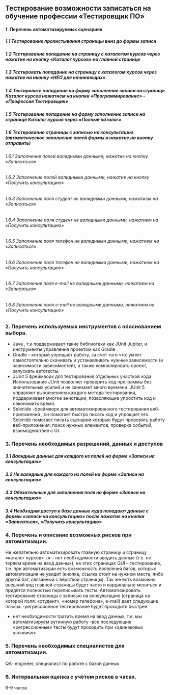 ## Тестирование возможности записаться на обучение профессии «Тестировщик ПО»
#### 1. Перечень автоматизируемых сценариев
##### 1.1 Тестирование пролистывания страницы вниз до формы записи
##### 1.2	Тестирование попадание на страницу с каталогом курсов через нажатие на кнопку «Каталог курсов» на главной странице
##### 1.3	Тестировать попадание на страницу с каталогом курсов через нажатие на иконку «НЕО для начинающих»
##### 1.4	Тестировать попадание на форму заполнение записи на странице Каталог курсов нажатием на кнопки «Программирование» - «Профессия Тестировщик»
##### 1.5	Тестирование попадание на форму заполнение записи на странице Каталог курсов через «Полный каталог»
##### 1.6	Тестирование страницы с записью на консультацию (автоматическое заполнение полей формы и нажатие на кнопку отправить)
###### 1.6.1	Заполнение полей валидными данными, нажатие на кнопку «Записаться»
###### 1.6.2	Заполнение полей валидными данными, нажатие на кнопку «Получить консультацию»
###### 1.6.3	Заполнение поля студент не валидными данными, нажатием на «Записаться»
###### 1.6.4	Заполнение поля студент не валидными данными, нажатием на «Получить консультацию»
###### 1.6.5	Заполнение поля телефон не валидными данными, нажатием на «Записаться»
###### 1.6.6	Заполнение поля телефон не валидными данными, нажатием на «Получить консультацию»
###### 1.6.7	Заполнение поля e-mail не валидными данными, нажатием на «Записаться»
###### 1.6.8	Заполнение поля e-mail не валидными данными, нажатием на «Получить консультацию»
### 2. Перечень используемых инструментов с обоснованием выбора.
- Java , т.к поддерживает такие библиотеки как JUnit Jupiter, и инструменты управления проектом как Gradle
- Gradle – который упрощает работу, за счет того что:  умеет самостоятельно скачивать и устанавливать нужные зависимости (и зависимости зависимостей), а также компилировать проект, запускать автотесты.
- JUnit 5 фреймворк для тестирования отдельных участков кода. Использование JUnit позволяет проверить код программы без значительных усилий и не занимает много времени.  JUnit 5 управляет выполнением каждого метода тестирования, поддерживает многие аннотации, позволяющие упростить код и сэкономить время. 
- Selenide -фреймворк для автоматизированного тестирования веб-приложений , он помогает быстро писать код и упрощает его. Selenide помогает писать сценарии которые будут проверять работу веб-приложения: поиск нужных элементов, проверка событий, взаимодействие с UI. 
### 3. Перечень необходимых разрешений, данных и доступов
##### 3.1 Валидные данные для каждого из полей на форме «Записи на консультацию»
##### 3.2 Не валидные для каждого из полей на форме «Записи на консультацию»
##### 3.3 Обязательные для заполнения поля на форме «Записи на консультацию»
##### 3.4 Необходим доступ к базе данных куда попадают данные с формы «записи на консультацию» после нажатие на кнопки «Записаться», «Получить консультацию»
### 4. Перечень и описание возможных рисков при автоматизации.
Не желательно автоматизировать главную страницу и страницу «каталог курсов» т.к – нет необходимости вводить данные (т.е. не теряем время на ввод данных), на этих страницах GUI – тестирование, т.е. при автоматизации есть возможность появления багов, которых автоматизация не увидит (кнопка, ссылка стоит на нужном месте, либо другой баг, связанный с вёрсткой страницы). Так же есть возможно, внешний вид  главной страницы будет часто и кардинально меняться и придётся полностью переписывать тесты.
Автоматизировать тестирование страницы с записью на консультацию (страница на которой поля:  «студент», «номер телефона», e-mail) дает следующие плюсы: 
-регрессионное тестирование будет проходить быстрее: 
- нет необходимости тратить время на ввод данных, т.е. мы автоматизируем рутинную работу
 -все последующие «регрессионные» тесты будут проходить при «одинаковых условиях»
### 5. Перечень необходимых специалистов для автоматизации.
QA- engineer, специалист по работе с базой данных
### 6. Интервальная оценка с учётом рисков в часах.
6-9 часов

